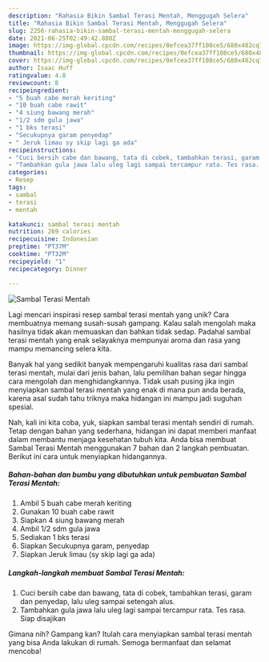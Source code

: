 ```yaml
---
description: "Rahasia Bikin Sambal Terasi Mentah, Menggugah Selera"
title: "Rahasia Bikin Sambal Terasi Mentah, Menggugah Selera"
slug: 2256-rahasia-bikin-sambal-terasi-mentah-menggugah-selera
date: 2021-06-25T02:49:42.880Z
image: https://img-global.cpcdn.com/recipes/0efcea37ff108ce5/680x482cq70/sambal-terasi-mentah-foto-resep-utama.jpg
thumbnail: https://img-global.cpcdn.com/recipes/0efcea37ff108ce5/680x482cq70/sambal-terasi-mentah-foto-resep-utama.jpg
cover: https://img-global.cpcdn.com/recipes/0efcea37ff108ce5/680x482cq70/sambal-terasi-mentah-foto-resep-utama.jpg
author: Isaac Huff
ratingvalue: 4.8
reviewcount: 8
recipeingredient:
- "5 buah cabe merah keriting"
- "10 buah cabe rawit"
- "4 siung bawang merah"
- "1/2 sdm gula jawa"
- "1 bks terasi"
- "Secukupnya garam penyedap"
- " Jeruk limau sy skip lagi ga ada"
recipeinstructions:
- "Cuci bersih cabe dan bawang, tata di cobek, tambahkan terasi, garam dan penyedap, lalu uleg sampai setengah alus."
- "Tambahkan gula jawa lalu uleg lagi sampai tercampur rata. Tes rasa. Siap disajikan"
categories:
- Resep
tags:
- sambal
- terasi
- mentah

katakunci: sambal terasi mentah 
nutrition: 269 calories
recipecuisine: Indonesian
preptime: "PT37M"
cooktime: "PT32M"
recipeyield: "1"
recipecategory: Dinner

---
```



![Sambal Terasi Mentah](https://img-global.cpcdn.com/recipes/0efcea37ff108ce5/680x482cq70/sambal-terasi-mentah-foto-resep-utama.jpg)

Lagi mencari inspirasi resep sambal terasi mentah yang unik? Cara membuatnya memang susah-susah gampang. Kalau salah mengolah maka hasilnya tidak akan memuaskan dan bahkan tidak sedap. Padahal sambal terasi mentah yang enak selayaknya mempunyai aroma dan rasa yang mampu memancing selera kita.



Banyak hal yang sedikit banyak mempengaruhi kualitas rasa dari sambal terasi mentah, mulai dari jenis bahan, lalu pemilihan bahan segar hingga cara mengolah dan menghidangkannya. Tidak usah pusing jika ingin menyiapkan sambal terasi mentah yang enak di mana pun anda berada, karena asal sudah tahu triknya maka hidangan ini mampu jadi suguhan spesial.


Nah, kali ini kita coba, yuk, siapkan sambal terasi mentah sendiri di rumah. Tetap dengan bahan yang sederhana, hidangan ini dapat memberi manfaat dalam membantu menjaga kesehatan tubuh kita. Anda bisa membuat Sambal Terasi Mentah menggunakan 7 bahan dan 2 langkah pembuatan. Berikut ini cara untuk menyiapkan hidangannya.

<!--inarticleads1-->

##### Bahan-bahan dan bumbu yang dibutuhkan untuk pembuatan Sambal Terasi Mentah:

1. Ambil 5 buah cabe merah keriting
1. Gunakan 10 buah cabe rawit
1. Siapkan 4 siung bawang merah
1. Ambil 1/2 sdm gula jawa
1. Sediakan 1 bks terasi
1. Siapkan Secukupnya garam, penyedap
1. Siapkan  Jeruk limau (sy skip lagi ga ada)




<!--inarticleads2-->

##### Langkah-langkah membuat Sambal Terasi Mentah:

1. Cuci bersih cabe dan bawang, tata di cobek, tambahkan terasi, garam dan penyedap, lalu uleg sampai setengah alus.
1. Tambahkan gula jawa lalu uleg lagi sampai tercampur rata. Tes rasa. Siap disajikan




Gimana nih? Gampang kan? Itulah cara menyiapkan sambal terasi mentah yang bisa Anda lakukan di rumah. Semoga bermanfaat dan selamat mencoba!
